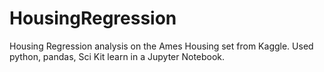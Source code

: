 # HousingRegression
Housing Regression analysis on the Ames Housing set from Kaggle. Used python, pandas, Sci Kit learn in a Jupyter Notebook.

